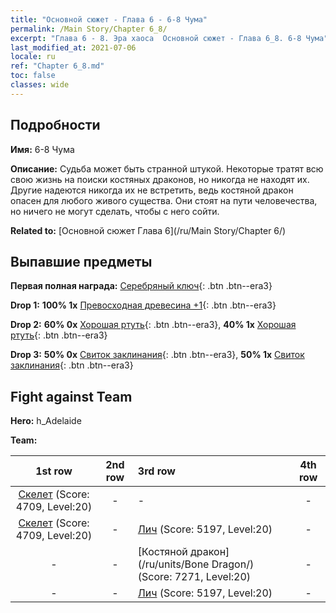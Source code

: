 ```yaml
---
title: "Основной сюжет - Глава 6 - 6-8 Чума"
permalink: /Main Story/Chapter 6_8/
excerpt: "Глава 6 - 8. Эра хаоса  Основной сюжет - Глава 6_8. 6-8 Чума"
last_modified_at: 2021-07-06
locale: ru
ref: "Chapter 6_8.md"
toc: false
classes: wide
---
```


## Подробности

 **Имя:** 6-8 Чума

 **Описание:** Судьба может быть странной штукой. Некоторые тратят всю свою жизнь на поиски костяных драконов, но никогда не находят их. Другие надеются никогда их не встретить, ведь костяной дракон опасен для любого живого существа. Они стоят на пути человечества, но ничего не могут сделать, чтобы с него сойти.

 **Related to:** [Основной сюжет Глава 6](/ru/Main Story/Chapter 6/)

## Выпавшие предметы

 **Первая полная награда:** [Серебряный ключ](/ItemsRU/con_693/){: .btn .btn--era3}

 **Drop 1:** **100% 1x** [Превосходная древесина +1](/ItemsRU/mat_20/){: .btn .btn--era3}

 **Drop 2:** **60% 0x** [Хорошая ртуть](/ItemsRU/mat_14/){: .btn .btn--era3}, **40% 1x** [Хорошая ртуть](/ItemsRU/mat_14/){: .btn .btn--era3}

 **Drop 3:** **50% 0x** [Свиток заклинания](/ItemsRU/con_694/){: .btn .btn--era3}, **50% 1x** [Свиток заклинания](/ItemsRU/con_694/){: .btn .btn--era3}


## Fight against Team
 **Hero:** h_Adelaide

 **Team:**


  | 1st row | 2nd row | 3rd row | 4th row |
  |:----:|:----:|:----|:----:|
  | [Скелет](/ru/units/Skeleton/) (Score: 4709, Level:20)  | - | - | - |
  | [Скелет](/ru/units/Skeleton/) (Score: 4709, Level:20)  | - | [Лич](/ru/units/Lich/) (Score: 5197, Level:20)  | - |
  | - | - | [Костяной дракон](/ru/units/Bone Dragon/) (Score: 7271, Level:20)  | - |
  | - | - | [Лич](/ru/units/Lich/) (Score: 5197, Level:20)  | - |


